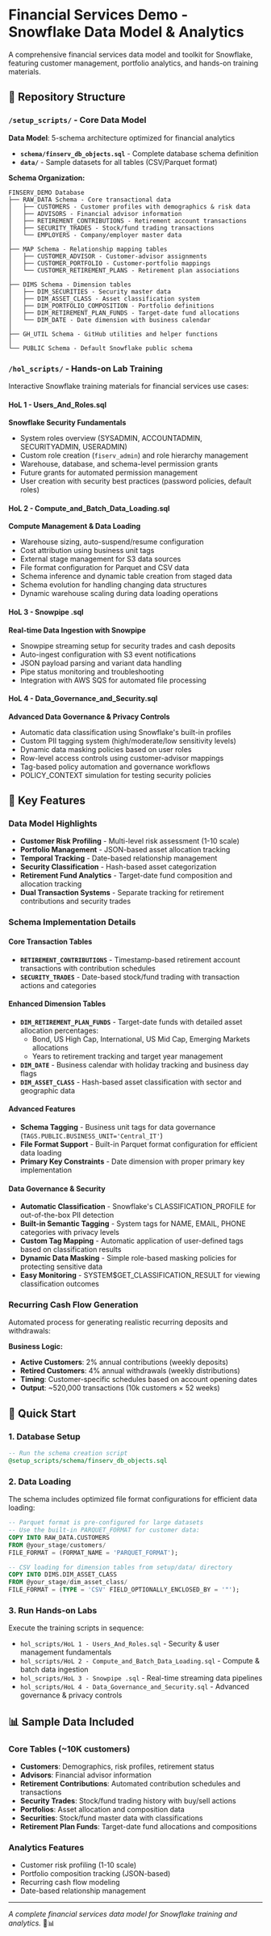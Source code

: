 # Financial Services Demo - Snowflake Data Model & Analytics

A comprehensive financial services data model and toolkit for Snowflake, featuring customer management, portfolio analytics, and hands-on training materials.

## 📁 Repository Structure

### `/setup_scripts/` - Core Data Model  
**Data Model**: 5-schema architecture optimized for financial analytics
- **`schema/finserv_db_objects.sql`** - Complete database schema definition
- **`data/`** - Sample datasets for all tables (CSV/Parquet format)

**Schema Organization:**
```
FINSERV_DEMO Database
├── RAW_DATA Schema - Core transactional data
│   ├── CUSTOMERS - Customer profiles with demographics & risk data  
│   ├── ADVISORS - Financial advisor information
│   ├── RETIREMENT_CONTRIBUTIONS - Retirement account transactions
│   ├── SECURITY_TRADES - Stock/fund trading transactions
│   └── EMPLOYERS - Company/employer master data
│
├── MAP Schema - Relationship mapping tables
│   ├── CUSTOMER_ADVISOR - Customer-advisor assignments
│   ├── CUSTOMER_PORTFOLIO - Customer-portfolio mappings
│   └── CUSTOMER_RETIREMENT_PLANS - Retirement plan associations
│
├── DIMS Schema - Dimension tables
│   ├── DIM_SECURITIES - Security master data
│   ├── DIM_ASSET_CLASS - Asset classification system
│   ├── DIM_PORTFOLIO_COMPOSITION - Portfolio definitions
│   ├── DIM_RETIREMENT_PLAN_FUNDS - Target-date fund allocations
│   └── DIM_DATE - Date dimension with business calendar
│
├── GH_UTIL Schema - GitHub utilities and helper functions
│
└── PUBLIC Schema - Default Snowflake public schema
```

### `/hol_scripts/` - Hands-on Lab Training
Interactive Snowflake training materials for financial services use cases:

#### **HoL 1 - Users_And_Roles.sql** 
**Snowflake Security Fundamentals**
- System roles overview (SYSADMIN, ACCOUNTADMIN, SECURITYADMIN, USERADMIN)
- Custom role creation (`fiserv_admin`) and role hierarchy management
- Warehouse, database, and schema-level permission grants
- Future grants for automated permission management
- User creation with security best practices (password policies, default roles)

#### **HoL 2 - Compute_and_Batch_Data_Loading.sql**
**Compute Management & Data Loading**
- Warehouse sizing, auto-suspend/resume configuration
- Cost attribution using business unit tags
- External stage management for S3 data sources
- File format configuration for Parquet and CSV data
- Schema inference and dynamic table creation from staged data
- Schema evolution for handling changing data structures
- Dynamic warehouse scaling during data loading operations

#### **HoL 3 - Snowpipe .sql** 
**Real-time Data Ingestion with Snowpipe**
- Snowpipe streaming setup for security trades and cash deposits
- Auto-ingest configuration with S3 event notifications
- JSON payload parsing and variant data handling
- Pipe status monitoring and troubleshooting
- Integration with AWS SQS for automated file processing

#### **HoL 4 - Data_Governance_and_Security.sql**
**Advanced Data Governance & Privacy Controls**  
- Automatic data classification using Snowflake's built-in profiles
- Custom PII tagging system (high/moderate/low sensitivity levels)
- Dynamic data masking policies based on user roles
- Row-level access controls using customer-advisor mappings
- Tag-based policy automation and governance workflows
- POLICY_CONTEXT simulation for testing security policies

## 🔧 Key Features

### Data Model Highlights
- **Customer Risk Profiling** - Multi-level risk assessment (1-10 scale)
- **Portfolio Management** - JSON-based asset allocation tracking
- **Temporal Tracking** - Date-based relationship management
- **Security Classification** - Hash-based asset categorization
- **Retirement Fund Analytics** - Target-date fund composition and allocation tracking
- **Dual Transaction Systems** - Separate tracking for retirement contributions and security trades

### Schema Implementation Details

#### Core Transaction Tables
- **`RETIREMENT_CONTRIBUTIONS`** - Timestamp-based retirement account transactions with contribution schedules
- **`SECURITY_TRADES`** - Date-based stock/fund trading with transaction actions and categories

#### Enhanced Dimension Tables
- **`DIM_RETIREMENT_PLAN_FUNDS`** - Target-date funds with detailed asset allocation percentages:
  - Bond, US High Cap, International, US Mid Cap, Emerging Markets allocations
  - Years to retirement tracking and target year management
- **`DIM_DATE`** - Business calendar with holiday tracking and business day flags
- **`DIM_ASSET_CLASS`** - Hash-based asset classification with sector and geographic data

#### Advanced Features
- **Schema Tagging** - Business unit tags for data governance (`TAGS.PUBLIC.BUSINESS_UNIT='Central_IT'`)
- **File Format Support** - Built-in Parquet format configuration for efficient data loading
- **Primary Key Constraints** - Date dimension with proper primary key implementation

#### Data Governance & Security
- **Automatic Classification** - Snowflake's CLASSIFICATION_PROFILE for out-of-the-box PII detection
- **Built-in Semantic Tagging** - System tags for NAME, EMAIL, PHONE categories with privacy levels
- **Custom Tag Mapping** - Automatic application of user-defined tags based on classification results
- **Dynamic Data Masking** - Simple role-based masking policies for protecting sensitive data
- **Easy Monitoring** - SYSTEM$GET_CLASSIFICATION_RESULT for viewing classification outcomes

### Recurring Cash Flow Generation
Automated process for generating realistic recurring deposits and withdrawals:

**Business Logic:**
- **Active Customers**: 2% annual contributions (weekly deposits)
- **Retired Customers**: 4% annual withdrawals (weekly distributions)  
- **Timing**: Customer-specific schedules based on account opening dates
- **Output**: ~520,000 transactions (10k customers × 52 weeks)

## 🚀 Quick Start

### 1. Database Setup
```sql
-- Run the schema creation script  
@setup_scripts/schema/finserv_db_objects.sql
```

### 2. Data Loading  
The schema includes optimized file format configurations for efficient data loading:

```sql
-- Parquet format is pre-configured for large datasets
-- Use the built-in PARQUET_FORMAT for customer data:
COPY INTO RAW_DATA.CUSTOMERS 
FROM @your_stage/customers/
FILE_FORMAT = (FORMAT_NAME = 'PARQUET_FORMAT');

-- CSV loading for dimension tables from setup/data/ directory
COPY INTO DIMS.DIM_ASSET_CLASS 
FROM @your_stage/dim_asset_class/
FILE_FORMAT = (TYPE = 'CSV' FIELD_OPTIONALLY_ENCLOSED_BY = '"');
```

### 3. Run Hands-on Labs
Execute the training scripts in sequence:
- `hol_scripts/HoL 1 - Users_And_Roles.sql` - Security & user management fundamentals
- `hol_scripts/HoL 2 - Compute_and_Batch_Data_Loading.sql` - Compute & batch data ingestion  
- `hol_scripts/HoL 3 - Snowpipe .sql` - Real-time streaming data pipelines
- `hol_scripts/HoL 4 - Data_Governance_and_Security.sql` - Advanced governance & privacy controls

## 📊 Sample Data Included

### Core Tables (~10K customers)
- **Customers**: Demographics, risk profiles, retirement status
- **Advisors**: Financial advisor information  
- **Retirement Contributions**: Automated contribution schedules and transactions
- **Security Trades**: Stock/fund trading history with buy/sell actions
- **Portfolios**: Asset allocation and composition data
- **Securities**: Stock/fund master data with classifications
- **Retirement Plan Funds**: Target-date fund allocations and compositions

### Analytics Features
- Customer risk profiling (1-10 scale)
- Portfolio composition tracking (JSON-based)
- Recurring cash flow modeling
- Date-based relationship management

---

*A complete financial services data model for Snowflake training and analytics.* 🏦📊